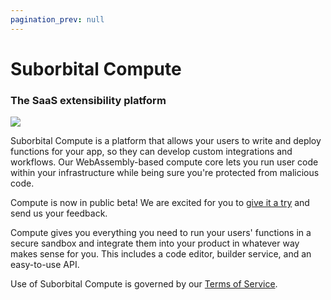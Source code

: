 ```yaml
---
pagination_prev: null
---
```

# Suborbital Compute

### The SaaS extensibility platform

![](/img/suborbital-logo-wide.svg)

Suborbital Compute is a platform that allows your users to write and deploy 
functions for your app, so they can develop custom integrations and 
workflows. Our WebAssembly-based compute core lets you run user code within your infrastructure while being sure you're protected from malicious code.

Compute is now in public beta! We are excited for you to [give it a try](create-an-environment-token-with-subo)
and send us your feedback. 

Compute gives you everything you need to run your users' functions in a secure sandbox and integrate them into your product in whatever way makes sense for you. This includes a code editor, builder service, and an easy-to-use API.

Use of Suborbital Compute is governed by our [Terms of Service](https://suborbital.network/terms-of-service.pdf).

